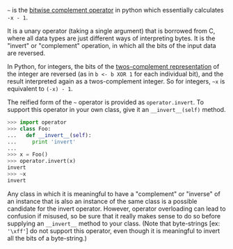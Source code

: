 
`~` is the [bitwise complement operator](http://en.wikipedia.org/wiki/Bitwise_operation#NOT) in python which essentially calculates `-x - 1`.

It is a unary operator (taking a single argument) that is borrowed from C, where all data types are just different ways of interpreting bytes. It is the "invert" or "complement" operation, in which all the bits of the input data are reversed.

In Python, for integers, the bits of the [twos-complement representation](http://en.wikipedia.org/wiki/Two%27s_complement) of the integer are reversed (as in `b <- b XOR 1` for each individual bit), and the result interpreted again as a twos-complement integer. So for integers, `~x` is equivalent to `(-x) - 1`.

The reified form of the `~` operator is provided as `operator.invert`. To support this operator in your own class, give it an `__invert__(self)` method.

```python
>>> import operator
>>> class Foo:
...   def __invert__(self):
...     print 'invert'
...
>>> x = Foo()
>>> operator.invert(x)
invert
>>> ~x
invert
```

Any class in which it is meaningful to have a "complement" or "inverse" of an instance that is also an instance of the same class is a possible candidate for the invert operator. However, operator overloading can lead to confusion if misused, so be sure that it really makes sense to do so before supplying an `__invert__` method to your class. (Note that byte-strings [ex: `'\xff'`] do not support this operator, even though it is meaningful to invert all the bits of a byte-string.)
